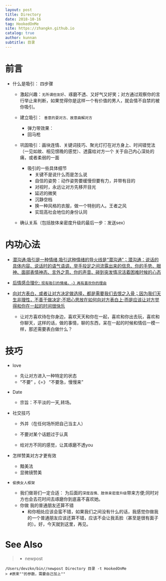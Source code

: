 ```yaml
---
layout: post
title: Directory
date: 2018-10-16
tag: HookedOnMe
site: https://zhangkn.github.io
catalog: true
author: kunnan
subtitle: 目录
---
```






# 前言



* 什么是吸引： 四步骤

  * 激起兴趣：`无所谓但友好`、琢磨不透、又好气又好笑；对方通过观察你的言行举止来判断，如果觉得你是这样一个有价值的男人，就会情不自禁的被你吸引。

  * 建立吸引：` 善意的耍对方、故意曲解对方` 

    * 弹力带效果：
    * 回马枪

  * 巩固吸引：画块连情、关键词技巧、聚光灯打在对方身上、时间错觉法（一见如故、相见恨晚的感觉）、透露给对方一个 关于自己内心深处的痛，或者柔弱的一面

    * 吸引的一些具体细节
      * 关键不是说什么而是怎么说
      * 自信的姿势：动作姿势要缓慢但要有力，并带有目的
      * 对视时，永远让对方先移开目光
      * 延迟的微笑
      * 沉静空档
      * 换一种风格的衣服，做一个特别的人。王者之风
      * 实现高社会地位的身份认同

  *  确认关系（包括肢体亲密度升级的最后一步：发送sex）



# 内功心法



* [潜沟通:吸引是一种情绪,吸引这种情绪的导火线是“潜沟通”；潜沟通：说话的具体内容、说话时的语气语调，举手投足之间流露出来的信息、你的手势、眼神、面部表情神态、言外之意、你的声音、碰到突发情况活着困难时候的心态 ](https://pua1203.github.io/2018/10/16/What_attracts_girls/)
* [后情感合理化: `现有吸引的情绪，-》再有喜欢你的理由`](https://pua1203.github.io/2018/10/25/Why_don't_you_love_your_reason_is_to_deceive_you/)

* [向对方表白，或者让对方决定做选择，都是需要我们去恨之入骨；因为我们天生非理性，不善于做决定;不把心思放在如何向对方表白上;而是应该让对方觉得和你在一起的时间很快乐](https://pua1203.github.io/2018/10/26/How_to_look_at_confession/)
  * 让对方喜欢待在你身边，喜欢天天和你在一起，喜欢和你出去玩，喜欢和你聊天，这样的话，做的事情，聊的东西，呆在一起的时候和情侣一模一样，那还需要表白做什么？





# 技巧



* love

  * 先让对方进入一种特定的状态
  * “不要” ，《=》 “不要急，慢慢来”
* Date

  * 宗旨：不平淡的一天,转场。
* 社交技巧

  * 外并（在任何场所把自己当主人）

  * 不要对某个话题过于认真

  * 给对方不同的感觉，让其琢磨不透you
* 怎样赞美对方才更有效

  * 黯美法
  * 显微镜赞美

* `偷换女人框架`
  - 我们做哥们一定合适： 为后面的`深度连情、肢体亲密度升级`带来方便;同时对方也会去花时间去琢磨你到底喜不喜欢她。
  - 你做 我的普通朋友还算不错
    * 和你相处应该会蛮不错，如果我们之间没有什么的话，我感觉你做我的一个普通朋友应该还算不错，应该不会让我丢脸（甚至是很有面子的）。好，今天就到这里，再见。



# See Also 

>* newpost 
>
```
/Users/devzkn/bin//newpost Directory 目录 -t HookedOnMe
> #原来""的参数，需要自己加上""
```

